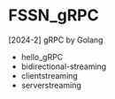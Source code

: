 # FSSN_gRPC
[2024-2] gRPC by Golang
- hello_gRPC
- bidirectional-streaming
- clientstreaming
- serverstreaming
